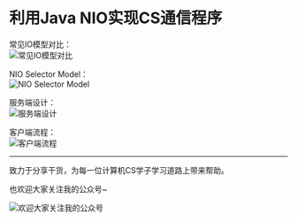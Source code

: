 # 利用Java NIO实现CS通信程序

常见IO模型对比：   
![常见IO模型对比](https://github.com/xiajunhust/tinywheel/blob/main/CS%E9%80%9A%E4%BF%A1%E7%A8%8B%E5%BA%8F/%E5%B8%B8%E8%A7%81IO%E6%A8%A1%E5%9E%8B%E5%AF%B9%E6%AF%94.png)

NIO Selector Model：   
![NIO Selector Model](https://github.com/xiajunhust/tinywheel/blob/main/CS%E9%80%9A%E4%BF%A1%E7%A8%8B%E5%BA%8F/NIO%20Selector%20Model.png)

服务端设计：   
![服务端设计](https://github.com/xiajunhust/tinywheel/blob/main/CS%E9%80%9A%E4%BF%A1%E7%A8%8B%E5%BA%8F/%E6%9C%8D%E5%8A%A1%E7%AB%AF%E8%AE%BE%E8%AE%A1.png)

客户端流程：  
![客户端流程](https://github.com/xiajunhust/tinywheel/blob/main/CS%E9%80%9A%E4%BF%A1%E7%A8%8B%E5%BA%8F/%E5%AE%A2%E6%88%B7%E7%AB%AF%E8%AE%BE%E8%AE%A1.png)


---

致力于分享干货，为每一位计算机CS学子学习道路上带来帮助。

也欢迎大家关注我的公众号~

![欢迎大家关注我的公众号](https://github.com/xiajunhust/awosome-cs/blob/main/QR-CODE.jpg)

